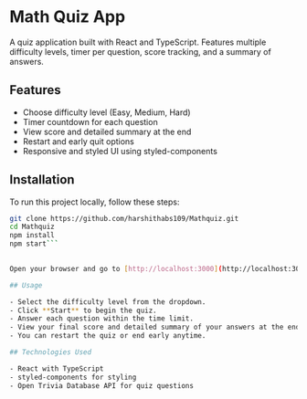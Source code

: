 # Math Quiz App

A quiz application built with React and TypeScript. Features multiple difficulty levels, timer per question, score tracking, and a summary of answers.

## Features

- Choose difficulty level (Easy, Medium, Hard)
- Timer countdown for each question
- View score and detailed summary at the end
- Restart and early quit options
- Responsive and styled UI using styled-components

## Installation

To run this project locally, follow these steps:

```bash
git clone https://github.com/harshithabs109/Mathquiz.git
cd Mathquiz
npm install
npm start```

   
Open your browser and go to [http://localhost:3000](http://localhost:3000)

## Usage

- Select the difficulty level from the dropdown.
- Click **Start** to begin the quiz.
- Answer each question within the time limit.
- View your final score and detailed summary of your answers at the end.
- You can restart the quiz or end early anytime.

## Technologies Used

- React with TypeScript  
- styled-components for styling  
- Open Trivia Database API for quiz questions  

